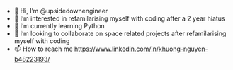 - 👋 Hi, I’m @upsidedownengineer
- 👀 I’m interested in refamilarising myself with coding after a 2 year hiatus
- 🌱 I’m currently learning Python
- 💞️ I’m looking to collaborate on space related projects after refamilarising myself with coding
- 📫 How to reach me 
https://www.linkedin.com/in/khuong-nguyen-b48223193/ 

<!---
upsidedownengineer/upsidedownengineer is a ✨ special ✨ repository because its `README.md` (this file) appears on your GitHub profile.
You can click the Preview link to take a look at your changes.
--->
